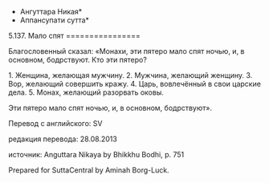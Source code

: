* Ангуттара Никая*
* Аппансупати сутта*

5\.137\. Мало спят
\=\=\=\=\=\=\=\=\=\=\=\=\=\=\=\=

Благословенный сказал: «Монахи, эти пятеро мало спят ночью, и, в основном, бодрствуют\. Кто эти пятеро?

1\. Женщина, желающая мужчину\.
2\. Мужчина, желающий женщину\.
3\. Вор, желающий совершить кражу\.
4\. Царь, вовлечённый в свои царские дела\.
5\. Монах, желающий разорвать оковы\.

Эти пятеро мало спят ночью, и, в основном, бодрствуют»\.

Перевод с английского: SV

редакция перевода: 28\.08\.2013

источник: Anguttara Nikaya by Bhikkhu Bodhi, p\. 751

Prepared for SuttaCentral by Aminah Borg\-Luck\.